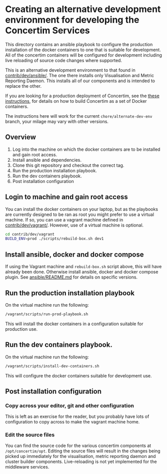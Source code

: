 # Creating an alternative development environment for developing the Concertim Services

This directory contains an ansible playbook to configure the production
installation of the docker containers to one that is suitable for development.
All of the concertim containers will be configured for development including
live reloading of source code changes where supported.

This is an alternative development environment to that found in
[contrib/dev/ansible/](contrib/dev/ansible/).  The one there installs only
Visualisation and Metric Reporting Daemon.  This installs all of our components
and is intended to replace the other.

If you are looking for a production deployment of Concertim, see the
[these instructions](/ansible/README.md), for details on how to build
Concertim as a set of Docker containers.

The instructions here will work for the current `chore/alternate-dev-env`
branch, your milage may vary with other versions.

## Overview

1. Log into the machine on which the docker containers are to be installed and gain root access.
2. Install ansible and dependencies.
3. Clone this git repository and checkout the correct tag.
4. Run the production installation playbook.
5. Run the dev containers playbook.
6. Post installation configuration

## Login to machine and gain root access

You can install the docker containers on your laptop, but as the playbooks are
currently designed to be ran as root you might prefer to use a virtual machine.
If so, you can use a vagrant machine defined in
[contrib/dev/vagrant/](/contrib/dev/vagrant/).  However, use of a virtual
machine is optional.

```sh
cd contrib/dev/vagrant
BUILD_ENV=prod ./scripts/rebuild-box.sh dev1
```

## Install ansible, docker and docker compose

If using the Vagrant machine and `rebuild-box.sh` script above, this will have
already been done.  Otherwise install ansible, docker and docker compose
plugin.  See [ansible/README.md](/ansible/README.md) for details on specific
versions.


## Run the production installation playbook

On the virtual machine run the following:

```sh
/vagrant/scripts/run-prod-playbook.sh
```

This will install the docker containers in a configuration suitable for production use.


## Run the dev containers playbook.

On the virtual machine run the following:

```sh
/vagrant/scripts/install-dev-containers.sh
```

This will configure the docker containers suitable for development use.


## Post installation configuration

### Copy across your editor, git and other configuration

This is left as an exercise for the reader, but you probably have lots of
configuration to copy across to make the vagrant machine home.


### Edit the source files

You can find the source code for the various concertim components at
`/opt/concertim/opt`.  Editing the source files will result in the changes
being picked up immediately for the visualisation, metric reporting daemon and
cluster builder components.  Live-reloading is not yet implemented for the
middleware services.
